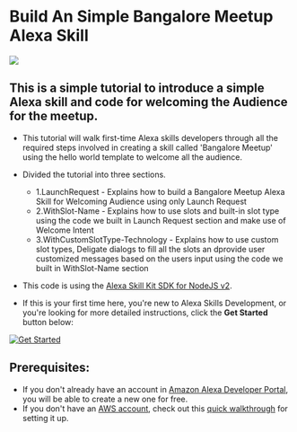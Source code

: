 # Build An Simple Bangalore Meetup Alexa Skill
<img src="https://m.media-amazon.com/images/G/01/mobile-apps/dex/alexa/alexa-skills-kit/tutorials/quiz-game/header._TTH_.png" />

## This is a simple tutorial to introduce a simple Alexa skill and code for welcoming the Audience for the meetup.

- This tutorial will walk first-time Alexa skills developers through all the required steps involved in creating a skill called 'Bangalore Meetup' using the hello world template to welcome all the audience. 

- Divided the tutorial into three sections.
  - 1.LaunchRequest - Explains how to build a Bangalore Meetup Alexa Skill for Welcoming Audience using only Launch Request  
  - 2.WithSlot-Name - Explains how to use slots and built-in slot type using the code we built in Launch Request section and make use of Welcome Intent 
  - 3.WithCustomSlotType-Technology - Explains how to use custom slot types, Deligate dialogs to fill all the slots an dprovide user customized messages based on the users input using the code we built in WithSlot-Name section
  
- This code is using the [Alexa Skill Kit SDK for NodeJS v2](https://github.com/alexa/alexa-skills-kit-sdk-for-nodejs).

- If this is your first time here, you're new to Alexa Skills Development, or you're looking for more detailed instructions, click the **Get Started** button below:

[![Get Started](https://camo.githubusercontent.com/db9b9ce26327ad3bac57ec4daf0961a382d75790/68747470733a2f2f6d2e6d656469612d616d617a6f6e2e636f6d2f696d616765732f472f30312f6d6f62696c652d617070732f6465782f616c6578612f616c6578612d736b696c6c732d6b69742f7475746f7269616c732f67656e6572616c2f627574746f6e732f627574746f6e5f6765745f737461727465642e5f5454485f2e706e67)](./1.LaunchRequest/README.md)

## Prerequisites:
- If you don't already have an account in [Amazon Alexa Developer Portal](http://developer.amazon.com/alexa?&sc_category=Owned&sc_channel=RD&sc_campaign=Evangelism2018&sc_publisher=github&sc_content=Survey&sc_detail=hello-world-nodejs-V2_GUI-1&sc_funnel=Convert&sc_country=WW&sc_medium=Owned_RD_Evangelism2018_github_Survey_hello-world-nodejs-V2_GUI-1_Convert_WW_beginnersdevs&sc_segment=beginnersdevs), you will be able to create a new one for free.
- If you don't have an [AWS account](https://github.com/alexa/alexa-cookbook/tree/master/aws/set-up-aws.md), check out this [quick walkthrough](https://github.com/alexa/alexa-cookbook/tree/master/aws/set-up-aws.md) for setting it up.

 


